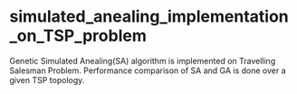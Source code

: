# simulated_anealing_implementation_on_TSP_problem
Genetic Simulated Anealing(SA) algorithm is implemented on Travelling Salesman Problem. Performance comparison of SA and GA is done over a given TSP topology.
